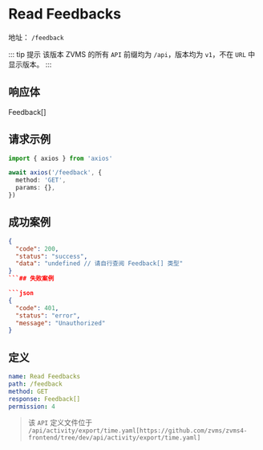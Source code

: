 # Read Feedbacks<Badge type="info" text="GET" />

地址： `/feedback`

::: tip 提示
该版本 ZVMS 的所有 `API` 前缀均为 `/api`，版本均为 `v1`，不在 `URL` 中显示版本。
:::

## 响应体

Feedback[]

## 请求示例

```typescript
import { axios } from 'axios'

await axios('/feedback', {
  method: 'GET',
  params: {},
})
```

## 成功案例

````json
{
  "code": 200,
  "status": "success",
  "data": "undefined // 请自行查阅 Feedback[] 类型"
}
```## 失败案例

```json
{
  "code": 401,
  "status": "error",
  "message": "Unauthorized"
}
````

## 定义

```yaml
name: Read Feedbacks
path: /feedback
method: GET
response: Feedback[]
permission: 4
```

> 该 `API` 定义文件位于 `/api/activity/export/time.yaml[https://github.com/zvms/zvms4-frontend/tree/dev/api/activity/export/time.yaml]`
